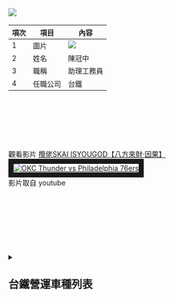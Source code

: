 <img src="JG QRcode.png" width="200" hieght="200">

|項次|項目|內容|
|---|---|---|
| 1 | 圖片 | <img src="123.jpg" width="200" hieght="200"> |
| 2 | 姓名 | 陳冠中 |
| 3 | 職稱 | 助理工務員 |
| 4 | 任職公司 | 台鐵 |

<br><br><br><br><br><br>
觀看影片
<a href="https://www.youtube.com/watch?v=ZoNH1HJr0OQ" target="_blank">攬佬SKAI ISYOUGOD【八方來財·因果】</a><br>
<a href="http://www.youtube.com/watch?feature=player_embedded&v=ZoNH1HJr0OQ" target="_blank"><img src="http://img.youtube.com/vi/ZoNH1HJr0OQ/0.jpg" 
alt="OKC Thunder vs Philadelphia 76ers" width="400" height="250" border="10" /></a>
<br>影片取自 youtube


<br><br><br><br><br><br>
<details>
<summary>

## 台鐵營運車種列表

</summary>

|項次|項目|內容|
|---|---|---|
| 1 | 圖片 | <img src="E1000.jpg" width="200" hieght="200"> |
| 2 | 車名 | E1000 |
| 3 | 車種 | 自強號 |
| 4 | 特色 | PP推拉式機車 |

|項次|項目|內容|
|---|---|---|
| 1 | 圖片 | <img src="TEMU1000.jpg" width="200" hieght="200"> |
| 2 | 車名 | TEMU1000 |
| 3 | 車種 | 自強號 |
| 4 | 特色 | (太魯閣)傾斜式列車 |

|項次|項目|內容|
|---|---|---|
| 1 | 圖片 | <img src="TEMU2000.jpg" width="200" hieght="200"> |
| 2 | 車名 | TEMU2000 |
| 3 | 車種 | 自強號 |
| 4 | 特色 | (普悠瑪)傾斜式列車 |

|項次|項目|內容|
|---|---|---|
| 1 | 圖片 | <img src="EMU3000.jpg" width="200" hieght="200"> |
| 2 | 車名 | EMU3000 |
| 3 | 車種 | 自強號 |
| 4 | 特色 | 新車!! |

|項次|項目|內容|
|---|---|---|
| 1 | 圖片 | <img src="E500.jpg" width="200" hieght="200"> |
| 2 | 車名 | E500 |
| 3 | 車種 | 自強號 |
| 4 | 特色 | 新車!! |

|項次|項目|內容|
|---|---|---|
| 1 | 圖片 | <img src="EMU500.jpg" width="200" hieght="200"> |
| 2 | 車名 | EMU500 |
| 3 | 車種 | 區間車 |
| 4 | 特色 | 老車!! |

|項次|項目|內容|
|---|---|---|
| 1 | 圖片 | <img src="EMU800.jpg" width="200" hieght="200"> |
| 2 | 車名 | EMU800 |
| 3 | 車種 | 區間車 |
| 4 | 特色 | 微笑號 |

|項次|項目|內容|
|---|---|---|
| 1 | 圖片 | <img src="EMU900.jpg" width="200" hieght="200"> |
| 2 | 車名 | EMU900 |
| 3 | 車種 | 區間車 |
| 4 | 特色 | 號稱最美區間車? |


</details>
